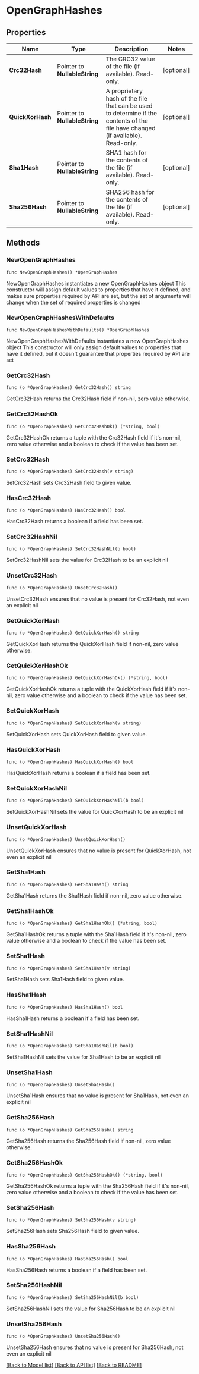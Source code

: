 # OpenGraphHashes

## Properties

Name | Type | Description | Notes
------------ | ------------- | ------------- | -------------
**Crc32Hash** | Pointer to **NullableString** | The CRC32 value of the file (if available). Read-only. | [optional] 
**QuickXorHash** | Pointer to **NullableString** | A proprietary hash of the file that can be used to determine if the contents of the file have changed (if available). Read-only. | [optional] 
**Sha1Hash** | Pointer to **NullableString** | SHA1 hash for the contents of the file (if available). Read-only. | [optional] 
**Sha256Hash** | Pointer to **NullableString** | SHA256 hash for the contents of the file (if available). Read-only. | [optional] 

## Methods

### NewOpenGraphHashes

`func NewOpenGraphHashes() *OpenGraphHashes`

NewOpenGraphHashes instantiates a new OpenGraphHashes object
This constructor will assign default values to properties that have it defined,
and makes sure properties required by API are set, but the set of arguments
will change when the set of required properties is changed

### NewOpenGraphHashesWithDefaults

`func NewOpenGraphHashesWithDefaults() *OpenGraphHashes`

NewOpenGraphHashesWithDefaults instantiates a new OpenGraphHashes object
This constructor will only assign default values to properties that have it defined,
but it doesn't guarantee that properties required by API are set

### GetCrc32Hash

`func (o *OpenGraphHashes) GetCrc32Hash() string`

GetCrc32Hash returns the Crc32Hash field if non-nil, zero value otherwise.

### GetCrc32HashOk

`func (o *OpenGraphHashes) GetCrc32HashOk() (*string, bool)`

GetCrc32HashOk returns a tuple with the Crc32Hash field if it's non-nil, zero value otherwise
and a boolean to check if the value has been set.

### SetCrc32Hash

`func (o *OpenGraphHashes) SetCrc32Hash(v string)`

SetCrc32Hash sets Crc32Hash field to given value.

### HasCrc32Hash

`func (o *OpenGraphHashes) HasCrc32Hash() bool`

HasCrc32Hash returns a boolean if a field has been set.

### SetCrc32HashNil

`func (o *OpenGraphHashes) SetCrc32HashNil(b bool)`

 SetCrc32HashNil sets the value for Crc32Hash to be an explicit nil

### UnsetCrc32Hash
`func (o *OpenGraphHashes) UnsetCrc32Hash()`

UnsetCrc32Hash ensures that no value is present for Crc32Hash, not even an explicit nil
### GetQuickXorHash

`func (o *OpenGraphHashes) GetQuickXorHash() string`

GetQuickXorHash returns the QuickXorHash field if non-nil, zero value otherwise.

### GetQuickXorHashOk

`func (o *OpenGraphHashes) GetQuickXorHashOk() (*string, bool)`

GetQuickXorHashOk returns a tuple with the QuickXorHash field if it's non-nil, zero value otherwise
and a boolean to check if the value has been set.

### SetQuickXorHash

`func (o *OpenGraphHashes) SetQuickXorHash(v string)`

SetQuickXorHash sets QuickXorHash field to given value.

### HasQuickXorHash

`func (o *OpenGraphHashes) HasQuickXorHash() bool`

HasQuickXorHash returns a boolean if a field has been set.

### SetQuickXorHashNil

`func (o *OpenGraphHashes) SetQuickXorHashNil(b bool)`

 SetQuickXorHashNil sets the value for QuickXorHash to be an explicit nil

### UnsetQuickXorHash
`func (o *OpenGraphHashes) UnsetQuickXorHash()`

UnsetQuickXorHash ensures that no value is present for QuickXorHash, not even an explicit nil
### GetSha1Hash

`func (o *OpenGraphHashes) GetSha1Hash() string`

GetSha1Hash returns the Sha1Hash field if non-nil, zero value otherwise.

### GetSha1HashOk

`func (o *OpenGraphHashes) GetSha1HashOk() (*string, bool)`

GetSha1HashOk returns a tuple with the Sha1Hash field if it's non-nil, zero value otherwise
and a boolean to check if the value has been set.

### SetSha1Hash

`func (o *OpenGraphHashes) SetSha1Hash(v string)`

SetSha1Hash sets Sha1Hash field to given value.

### HasSha1Hash

`func (o *OpenGraphHashes) HasSha1Hash() bool`

HasSha1Hash returns a boolean if a field has been set.

### SetSha1HashNil

`func (o *OpenGraphHashes) SetSha1HashNil(b bool)`

 SetSha1HashNil sets the value for Sha1Hash to be an explicit nil

### UnsetSha1Hash
`func (o *OpenGraphHashes) UnsetSha1Hash()`

UnsetSha1Hash ensures that no value is present for Sha1Hash, not even an explicit nil
### GetSha256Hash

`func (o *OpenGraphHashes) GetSha256Hash() string`

GetSha256Hash returns the Sha256Hash field if non-nil, zero value otherwise.

### GetSha256HashOk

`func (o *OpenGraphHashes) GetSha256HashOk() (*string, bool)`

GetSha256HashOk returns a tuple with the Sha256Hash field if it's non-nil, zero value otherwise
and a boolean to check if the value has been set.

### SetSha256Hash

`func (o *OpenGraphHashes) SetSha256Hash(v string)`

SetSha256Hash sets Sha256Hash field to given value.

### HasSha256Hash

`func (o *OpenGraphHashes) HasSha256Hash() bool`

HasSha256Hash returns a boolean if a field has been set.

### SetSha256HashNil

`func (o *OpenGraphHashes) SetSha256HashNil(b bool)`

 SetSha256HashNil sets the value for Sha256Hash to be an explicit nil

### UnsetSha256Hash
`func (o *OpenGraphHashes) UnsetSha256Hash()`

UnsetSha256Hash ensures that no value is present for Sha256Hash, not even an explicit nil

[[Back to Model list]](../README.md#documentation-for-models) [[Back to API list]](../README.md#documentation-for-api-endpoints) [[Back to README]](../README.md)


